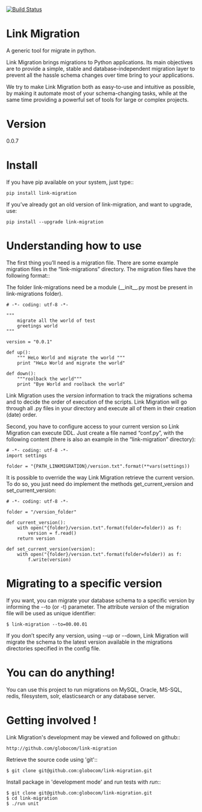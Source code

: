 [![Build Status](https://api.travis-ci.org/globocom/link-migration.png)](https://api.travis-ci.org/globocom/link-migration)

Link Migration
===========

A generic tool for migrate in python.

Link Migration brings migrations to Python applications. Its main objectives are to provide a simple, stable and database-independent migration layer to prevent all the hassle schema changes over time bring to your applications.

We try to make Link Migration both as easy-to-use and intuitive as possible, by making it automate most of your schema-changing tasks, while at the same time providing a powerful set of tools for large or complex projects.

Version
=======

0.0.7


Install
=======

If you have pip available on your system, just type::

    pip install link-migration

If you’ve already got an old version of link-migration, and want to upgrade, use:

    pip install --upgrade link-migration



Understanding how to use
========================

The first thing you’ll need is a migration file. There are some example 
migration files in the “link-migrations” directory. The migration files 
have the following format::

The folder link-migrations need be a module (\_\_init\_\_.py most be present in link-migrations folder).


    # -*- coding: utf-8 -*-

    """
        migrate all the world of test
        greetings world
    """

    version = "0.0.1"

    def up():
        """ HeLo World and migrate the world """
        print "HeLo World and migrate the world"

    def down():
        """roolback the world"""
        print "Bye World and roolback the world"


Link Migration uses the _version_ information to track the migrations schema and to 
decide the order of execution of the scripts. Link Migration will go through all .py 
files in your directory and execute all of them in their creation (date) order.

Second, you have to configure access to your current version so Link Migration can execute DDL. 
Just create a file named “conf.py”, with the following content 
(there is also an example in the “link-migration” directory):

    # -*- coding: utf-8 -*-
    import settings

    folder = "{PATH_LINKMIGRATION}/version.txt".format(**vars(settings))

It is possible to override the way Link Migration retrieve the current version. To do so,
you just need do implement the methods get_current_version and set_current_version:

    # -*- coding: utf-8 -*-

    folder = "/version_folder"

    def current_version():
        with open("{folder}/version.txt".format(folder=folder)) as f:
            version = f.read()
        return version

    def set_current_version(version):
        with open("{folder}/version.txt".format(folder=folder)) as f:
            f.write(version)



Migrating to a specific version
===============================

If you want, you can migrate your database schema to a specific version by 
informing the --to (or -t) parameter. The attribute _version_ of the migration
file will be used as unique identifier:

    $ link-migration --to=00.00.01

If you don’t specify any version, using --up or --down, Link Migration will migrate 
the schema to the latest version available in the migrations directories 
specified in the config file.



You can do anything!
====================

You can use this project to run migrations on MySQL, Oracle, MS-SQL, redis, filesystem, 
solr, elasticsearch or any database server.


Getting involved !
==================

Link Migration's development may be viewed and followed on github::

    http://github.com/globocom/link-migration

Retrieve the source code using 'git'::

    $ git clone git@github.com:globocom/link-migration.git


Install package in 'development mode' and run tests with _run_::

    $ git clone git@github.com:globocom/link-migration.git
    $ cd link-migration
    $ ./run unit



